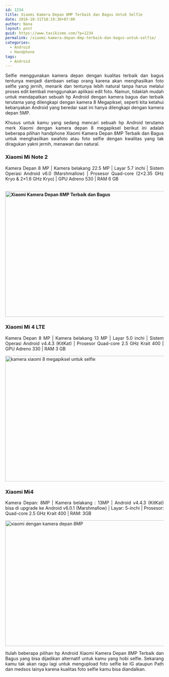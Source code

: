 ```yaml
---
id: 1234
title: Xiaomi Kamera Depan 8MP Terbaik dan Bagus Untuk Selfie
date: 2016-10-31T10:19:30+07:00
author: Nana
layout: post
guid: https://www.tasikisme.com/?p=1234
permalink: /xiaomi-kamera-depan-8mp-terbaik-dan-bagus-untuk-selfie/
categories:
  - Android
  - Handphone
tags:
  - Android
---
```

<p style="text-align: justify;">
  Selfie menggunakan kamera depan dengan kualitas terbaik dan bagus tentunya menjadi dambaan setiap orang karena akan menghasilkan foto selfie yang jernih, menarik dan tentunya lebih natural tanpa harus melalui proses edit kembali menggunakan aplikasi edit foto. Namun, tidaklah mudah untuk mendapatkan sebuah hp Android dengan kamera bagus dan terbaik terutama yang dilengkapi dengan kamera 8 Megapiksel, seperti kita ketahui kebanyakan Android yang beredar saat ini hanya dilengkapi dengan kamera depan 5MP.<!--more-->
</p>

<p style="text-align: justify;">
  Khusus untuk kamu yang sedang mencari sebuah hp Android terutama merk Xiaomi dengan kamera depan 8 megapiksel berikut ini adalah beberapa pilihan handphone Xiaomi Kamera Depan 8MP Terbaik dan Bagus untuk menghasilkan swafoto atau foto selfie dengan kwalitas yang tak diragukan yakni jernih, menawan dan natural.<strong> </strong>
</p>

<h3 style="text-align: justify;">
  <strong>Xiaomi Mi Note 2</strong>
</h3>

<p style="text-align: justify;">
  Kamera Depan 8 MP | Kamera belakang 22.5 MP | Layar 5.7 inchi | Sistem Operasi Android v6.0 (Marshmallow) | Prosesor Quad-core (2&#215;2.35 GHz Kryo & 2&#215;1.6 GHz Kryo) | GPU Adreno 530 | RAM 6 GB
</p>

<p style="text-align: justify;">
  <strong> <img loading="lazy" class="aligncenter size-medium" src="https://4.bp.blogspot.com/-ryWYJFs1JhM/WBa3Jf_6cII/AAAAAAAAJlg/CO72-l8CGnEv5WjQrge-DHa86ncNOKeJgCLcB/s1600/xiaomi-me-note-2.png" alt="Xiaomi Kamera Depan 8MP Terbaik dan Bagus" width="600" height="400" /></strong>
</p>

<h3 style="text-align: justify;">
  <strong>Xiaomi Mi 4 LTE</strong>
</h3>

<p style="text-align: justify;">
  Kamera Depan 8 MP | Kamera belakang 13 MP | Layar 5.0 inchi | Sistem Operasi Android v4.4.3 (KitKat) | Prosesor Quad-core 2.5 GHz Krait 400 | GPU Adreno 330 | RAM 3 GB
</p>

<p style="text-align: justify;">
  <img loading="lazy" class="aligncenter size-medium" src="https://3.bp.blogspot.com/-e25ZxWxJiMA/WBa3JUkf5HI/AAAAAAAAJlk/LDRJVCwSIPknlzM57Tszi31c6Okpj7F4QCLcB/s1600/xiaomi-mi-4-lte.png" alt="kamera xiaomi 8 megapiksel untuk selfie" width="600" height="400" />
</p>

<h3 style="text-align: justify;">
  <strong>Xiaomi Mi4</strong>
</h3>

<p style="text-align: justify;">
  Kamera Depan: 8MP | Kamera belakang : 13MP | Android v4.4.3 (KitKat) bisa di upgrade ke Android v6.0.1 (Marshmallow) | Layar: 5-inchi | Prosesor: Quad-core 2.5 GHz Krait 400 | RAM: 3GB
</p>

<p style="text-align: justify;">
  <img loading="lazy" class="aligncenter size-medium" src="https://4.bp.blogspot.com/-_Tjo_ttJQD4/WBa3Jbx4-OI/AAAAAAAAJlc/1-lgf6mHAFkhMahg2AL9FP0ZjvpwUtctQCLcB/s1600/xiaomi-mi-4.png" alt="xiaomi dengan kamera depan 8MP" width="600" height="400" />
</p>

<p style="text-align: justify;">
  Itulah beberapa pilihan hp Android Xiaomi Kamera Depan 8MP Terbaik dan Bagus yang bisa dijadikan alternatif untuk kamu yang hobi selfie. Sekarang kamu tak akan ragu lagi untuk mengupload foto selfie ke IG ataupun Path dan medsos lainya karena kualitas foto selfie kamu bisa diandalkan.
</p>